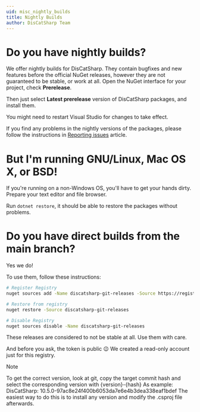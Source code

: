 ```yaml
---
uid: misc_nightly_builds
title: Nightly Builds
author: DisCatSharp Team
---
```


# Do you have nightly builds?

We offer nightly builds for DisCatSharp. They contain bugfixes and new features before the official NuGet releases, however they are
not guaranteed to be stable, or work at all.
Open the NuGet interface for your project, check **Prerelease**.

Then just select **Latest prerelease** version of DisCatSharp packages, and install them.

You might need to restart Visual Studio for changes to take effect.

If you find any problems in the nightly versions of the packages, please follow the instructions in [Reporting issues](xref:misc_reporting_issues)
article.

# But I'm running GNU/Linux, Mac OS X, or BSD!

If you're running on a non-Windows OS, you'll have to get your hands dirty. Prepare your text editor and file browser.

Run `dotnet restore`, it should be able to restore the packages without problems.

# Do you have direct builds from the main branch?

Yes we do!

To use them, follow these instructions:

```bash
# Register Registry
nuget sources add -Name discatsharp-git-releases -Source https://registry.aitsys-infra.tools/nuget/discatsharp-git-releases/index.json -Username bytesafe -Password 01HJ80HC4S65ADXD4H5SANV23E

# Restore from registry
nuget restore -Source discatsharp-git-releases

# Disable Registry
nuget sources disable -Name discatsharp-git-releases
```

These releases are considered to not be stable at all. Use them with care.

And before you ask, the token is public 😉 We created a read-only account just for this registry.


 >[!NOTE]
 > To get the correct version, look at git, copy the target commit hash and select the corresponding version with {version}-{hash}
 > As example: DisCatSharp: 10.5.0-97ac8e24f400b6053da7e6e4b3dea338eaf1bdef
 > The easiest way to do this is to install any version and modify the .csproj file afterwards.
